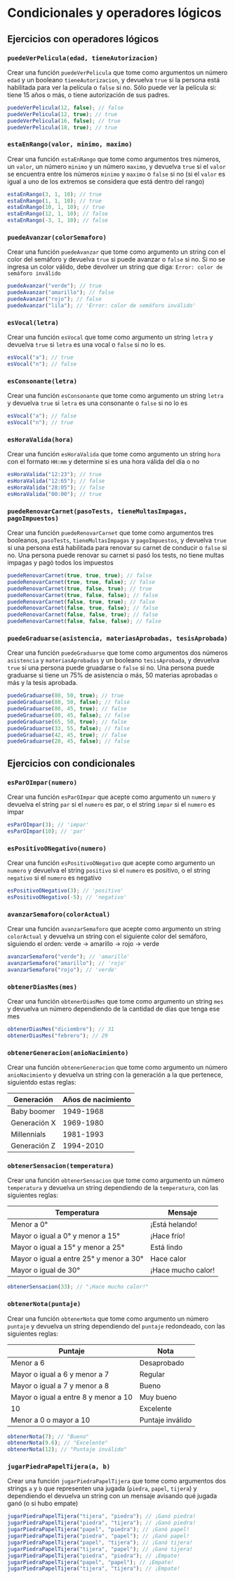 # Condicionales y operadores lógicos

## Ejercicios con operadores lógicos

### `puedeVerPelicula(edad, tieneAutorizacion)`

Crear una función `puedeVerPelicula` que tome como argumentos un número `edad` y un booleano `tieneAutorizacion`, y devuelva `true` si la persona está habilitada para ver la película o `false` si no. Sólo puede ver la película si: tiene 15 años o más, o tiene autorización de sus padres.

```javascript
puedeVerPelicula(12, false); // false
puedeVerPelicula(12, true); // true
puedeVerPelicula(16, false); // true
puedeVerPelicula(18, true); // true
```

### `estaEnRango(valor, minimo, maximo)`

Crear una función `estaEnRango` que tome como argumentos tres números, un `valor`, un número `minimo` y un número `maximo`, y devuelva `true` si el `valor` se encuentra entre los números `minimo` y `maximo` o `false` si no (si el `valor` es igual a uno de los extremos se considera que está dentro del rango)

```javascript
estaEnRango(3, 1, 10); // true
estaEnRango(1, 1, 10); // true
estaEnRango(10, 1, 10); // true
estaEnRango(12, 1, 10); // false
estaEnRango(-3, 1, 10); // false
```

### `puedeAvanzar(colorSemaforo)`

Crear una función `puedeAvanzar` que tome como argumento un string con el color del semáforo y devuelva `true` si puede avanzar o `false` si no. Si no se ingresa un color válido, debe devolver un string que diga: `Error: color de semáforo inválido`

```javascript
puedeAvanzar("verde"); // true
puedeAvanzar("amarillo"); // false
puedeAvanzar("rojo"); // false
puedeAvanzar("lila"); // 'Error: color de semáforo inválido'
```

### `esVocal(letra)`

Crear una función `esVocal` que tome como argumento un string `letra` y devuelva `true` si `letra` es una vocal o `false` si no lo es.

```javascript
esVocal("a"); // true
esVocal("n"); // false
```

### `esConsonante(letra)`

Crear una función `esConsonante` que tome como argumento un string `letra` y devuelva `true` si `letra` es una consonante o `false` si no lo es

```javascript
esVocal("a"); // false
esVocal("n"); // true
```

### `esHoraValida(hora)`

Crear una función `esHoraValida` que tome como argumento un string `hora` con el formato `HH:mm` y determine si es una hora válida del día o no

```javascript
esHoraValida("12:23"); // true
esHoraValida("12:65"); // false
esHoraValida("28:05"); // false
esHoraValida("00:00"); // true
```

### `puedeRenovarCarnet(pasoTests, tieneMultasImpagas, pagoImpuestos)`

Crear una función `puedeRenovarCarnet` que tome como argumentos tres booleanos, `pasoTests`, `tieneMultasImpagas` y `pagoImpuestos`, y devuelva `true` si una persona está habilitada para renovar su carnet de conducir o `false` si no. Una persona puede renovar su carnet si pasó los tests, no tiene multas impagas y pagó todos los impuestos

```javascript
puedeRenovarCarnet(true, true, true); // false
puedeRenovarCarnet(true, true, false); // false
puedeRenovarCarnet(true, false, true); // true
puedeRenovarCarnet(true, false, false); // false
puedeRenovarCarnet(false, true, true); // false
puedeRenovarCarnet(false, true, false); // false
puedeRenovarCarnet(false, false, true); // false
puedeRenovarCarnet(false, false, false); // false
```

### `puedeGraduarse(asistencia, materiasAprobadas, tesisAprobada)`

Crear una función `puedeGraduarse` que tome como argumentos dos números `asistencia` y `materiasAprobadas` y un booleano `tesisAprobada`, y devuelva `true` si una persona puede gruadarse o `false` si no. Una persona puede graduarse si tiene un 75% de asistencia o más, 50 materias aprobadas o más y la tesis aprobada.

```javascript
puedeGraduarse(80, 50, true); // true
puedeGraduarse(80, 50, false); // false
puedeGraduarse(80, 45, true); // false
puedeGraduarse(80, 45, false); // false
puedeGraduarse(65, 50, true); // false
puedeGraduarse(33, 55, false); // false
puedeGraduarse(42, 45, true); // false
puedeGraduarse(28, 45, false); // false
```

## Ejercicios con condicionales

### `esParOImpar(numero)`

Crear una función `esParOImpar` que acepte como argumento un `numero` y devuelva el string `par` si el `numero` es par, o el string `impar` si el `numero` es impar

```javascript
esParOImpar(3); // 'impar'
esParOImpar(10); // 'par'
```

### `esPositivoONegativo(numero)`

Crear una función `esPositivoONegativo` que acepte como argumento un `numero` y devuelva el string `positivo` si el `numero` es positivo, o el string `negativo` si el `numero` es negativo

```javascript
esPositivoONegativo(3); // 'positivo'
esPositivoONegativo(-5); // 'negativo'
```

### `avanzarSemaforo(colorActual)`

Crear una función `avanzarSemaforo` que acepte como argumento un string `colorActual` y devuelva un string con el siguiente color del semáforo, siguiendo el orden: verde -> amarillo -> rojo -> verde

```javascript
avanzarSemaforo("verde"); // 'amarillo'
avanzarSemaforo("amarillo"); // 'rojo'
avanzarSemaforo("rojo"); // 'verde'
```

### `obtenerDiasMes(mes)`

Crear una función `obtenerDiasMes` que tome como argumento un string `mes` y devuelva un número dependiendo de la cantidad de días que tenga ese mes

```javascript
obtenerDiasMes("diciembre"); // 31
obtenerDiasMes("febrero"); // 29
```

### `obtenerGeneracion(anioNacimiento)`

Crear una función `obtenerGeneracion` que tome como argumento un número `anioNacimiento` y devuelva un string con la generación a la que pertenece, siguientdo estas reglas:

| Generación   | Años de nacimiento |
| ------------ | ------------------ |
| Baby boomer  | 1949-1968          |
| Generación X | 1969-1980          |
| Millennials  | 1981-1993          |
| Generación Z | 1994-2010          |

### `obtenerSensacion(temperatura)`

Crear una función `obtenerSensacion` que tome como argumento un número `temperatura` y devuelva un string dependiendo de la `temperatura`, con las siguientes reglas:

| Temperatura                             | Mensaje            |
| --------------------------------------- | ------------------ |
| Menor a 0°                              | ¡Está helando!     |
| Mayor o igual a 0° y menor a 15°        | ¡Hace frío!        |
| Mayor o igual a 15° y menor a 25°       | Está lindo         |
| Mayor o igual a entre 25° y menor a 30° | Hace calor         |
| Mayor o igual de 30°                    | ¡Hace mucho calor! |

```javascript
obtenerSensacion(33); // "¡Hace mucho calor!"
```

### `obtenerNota(puntaje)`

Crear una función `obtenerNota` que tome como argumento un número `puntaje` y devuelva un string dependiendo del `puntaje` redondeado, con las siguientes reglas:

| Puntaje                              | Nota             |
| ------------------------------------ | ---------------- |
| Menor a 6                            | Desaprobado      |
| Mayor o igual a 6 y menor a 7        | Regular          |
| Mayor o igual a 7 y menor a 8        | Bueno            |
| Mayor o igual a entre 8 y menor a 10 | Muy bueno        |
| 10                                   | Excelente        |
| Menor a 0 o mayor a 10               | Puntaje inválido |

```javascript
obtenerNota(7); // "Bueno"
obtenerNota(9.6); // "Excelente"
obtenerNota(12); // "Puntaje inválido"
```

### `jugarPiedraPapelTijera(a, b)`

Crear una función `jugarPiedraPapelTijera` que tome como argumentos dos strings `a` y `b` que representen una jugada (`piedra`, `papel`, `tijera`) y dependiendo el devuelva un string con un mensaje avisando qué jugada ganó (o si hubo empate)

```javascript
jugarPiedraPapelTijera("tijera", "piedra"); // ¡Ganó piedra!
jugarPiedraPapelTijera("piedra", "tijera"); // ¡Ganó piedra!
jugarPiedraPapelTijera("papel", "piedra"); // ¡Ganó papel!
jugarPiedraPapelTijera("piedra", "papel"); // ¡Ganó papel!
jugarPiedraPapelTijera("papel", "tijera"); // ¡Ganó tijera!
jugarPiedraPapelTijera("tijera", "papel"); // ¡Ganó tijera!
jugarPiedraPapelTijera("piedra", "piedra"); // ¡Empate!
jugarPiedraPapelTijera("papel", "papel"); // ¡Empate!
jugarPiedraPapelTijera("tijera", "tijera"); // ¡Empate!
```
